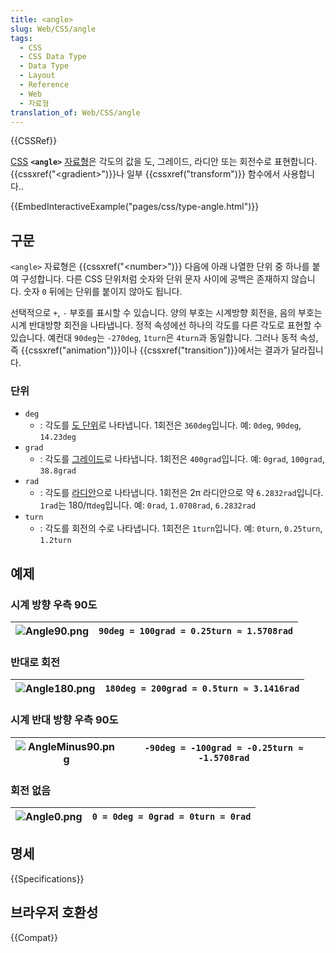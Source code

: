 ```yaml
---
title: <angle>
slug: Web/CSS/angle
tags:
  - CSS
  - CSS Data Type
  - Data Type
  - Layout
  - Reference
  - Web
  - 자료형
translation_of: Web/CSS/angle
---
```


{{CSSRef}}

[CSS](/ko/docs/Web/CSS) **`<angle>`** [자료형](/ko/docs/Web/CSS/CSS_Types)은 각도의 값을 도, 그레이드, 라디안 또는 회전수로 표현합니다. {{cssxref("&lt;gradient&gt;")}}나 일부 {{cssxref("transform")}} 함수에서 사용합니다..

{{EmbedInteractiveExample("pages/css/type-angle.html")}}

## 구문

`<angle>` 자료형은 {{cssxref("&lt;number&gt;")}} 다음에 아래 나열한 단위 중 하나를 붙여 구성합니다. 다른 CSS 단위처럼 숫자와 단위 문자 사이에 공백은 존재하지 않습니다. 숫자 `0` 뒤에는 단위를 붙이지 않아도 됩니다.

선택적으로 `+`, `-` 부호를 표시할 수 있습니다. 양의 부호는 시계방향 회전을, 음의 부호는 시계 반대방향 회전을 나타냅니다. 정적 속성에선 하나의 각도를 다른 각도로 표현할 수 있습니다. 예컨대 `90deg`는 `-270deg`, `1turn`은 `4turn`과 동일합니다. 그러나 동적 속성, 즉 {{cssxref("animation")}}이나 {{cssxref("transition")}}에서는 결과가 달라집니다.

### 단위

- `deg`
  - : 각도를 [도 단위](<https://ko.wikipedia.org/wiki/%EB%8F%84_(%EA%B0%81%EB%8F%84)>)로 나타냅니다. 1회전은 `360deg`입니다. 예: `0deg`, `90deg`, `14.23deg`
- `grad`
  - : 각도를 [그레이드](https://ko.wikipedia.org/wiki/%EA%B7%B8%EB%A0%88%EC%9D%B4%EB%93%9C)로 나타냅니다. 1회전은 `400grad`입니다. 예: `0grad`, `100grad`, `38.8grad`
- `rad`
  - : 각도를 [라디안](https://ko.wikipedia.org/wiki/%EB%9D%BC%EB%94%94%EC%95%88)으로 나타냅니다. 1회전은 2π 라디안으로 약 `6.2832rad`입니다. `1rad`는 180/π`deg`입니다. 예: `0rad`, `1.0708rad`, `6.2832rad`
- `turn`
  - : 각도를 회전의 수로 나타냅니다. 1회전은 `1turn`입니다. 예: `0turn`, `0.25turn`, `1.2turn`

## 예제

### 시계 방향 우측 90도

| ![Angle90.png](/@api/deki/files/5704/=Angle90.png) | `90deg = 100grad = 0.25turn ≈ 1.5708rad` |
| ------------------------------------------------------------------------------- | ---------------------------------------- |

### 반대로 회전

| ![Angle180.png](/@api/deki/files/5706/=Angle180.png) | `180deg = 200grad = 0.5turn ≈ 3.1416rad` |
| --------------------------------------------------------------------------------- | ---------------------------------------- |

### 시계 반대 방향 우측 90도

| ![AngleMinus90.png](/@api/deki/files/5707/=AngleMinus90.png) | `-90deg = -100grad = -0.25turn ≈ -1.5708rad` |
| ----------------------------------------------------------------------------------------- | -------------------------------------------- |

### 회전 없음

| ![Angle0.png](/@api/deki/files/5708/=Angle0.png) | `0 = 0deg = 0grad = 0turn = 0rad` |
| ----------------------------------------------------------------------------- | --------------------------------- |

## 명세

{{Specifications}}

## 브라우저 호환성

{{Compat}}
